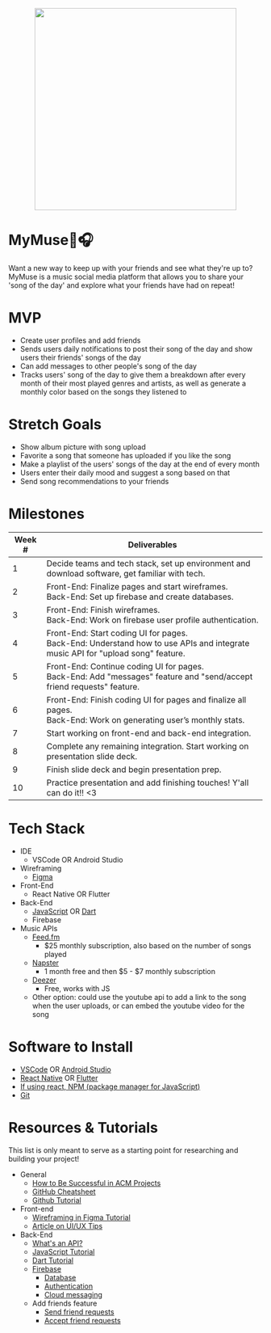 <p align="center">
<img src="https://64.media.tumblr.com/2248bb1808b32038f6d427b6e573104d/tumblr_mwvyon1D6U1qenwiuo3_400.gifv" width="400">
  </p>
  
# MyMuse🎵🎧
Want a new way to keep up with your friends and see what they're up to? MyMuse is a music social media platform that allows you to share your 'song of the day' and explore what your friends have had on repeat!

# MVP
  - Create user profiles and add friends
  - Sends users daily notifications to post their song of the day and show users their friends' songs of the day
  - Can add messages to other people's song of the day
  - Tracks users' song of the day to give them a breakdown after every month of their most played genres and artists, as well as generate a monthly color       based on the songs they listened to

# Stretch Goals
  - Show album picture with song upload
  - Favorite a song that someone has uploaded if you like the song
  - Make a playlist of the users' songs of the day at the end of every month
  - Users enter their daily mood and suggest a song based on that
  - Send song recommendations to your friends

# Milestones
| Week # | Deliverables |
|--------|--------------|
| 1      | Decide teams and tech stack, set up environment and download software, get familiar with tech.                                  |                                                             
| 2      | Front-End: Finalize pages and start wireframes.<br />Back-End: Set up firebase and create databases.                                     |
| 3      | Front-End: Finish wireframes.<br />Back-End: Work on firebase user profile authentication.                                      |
| 4      | Front-End: Start coding UI for pages.<br />Back-End: Understand how to use APIs and integrate music API for "upload song" feature.                                            |
| 5      | Front-End: Continue coding UI for pages.<br />Back-End: Add "messages" feature and "send/accept friend requests" feature.        |
| 6      | Front-End: Finish coding UI for pages and finalize all pages. <br />Back-End: Work on generating user’s monthly stats.                            |
| 7      | Start working on front-end and back-end integration.                                                                                     |             
| 8      | Complete any remaining integration. Start working on presentation slide deck.                                                               |
| 9      | Finish slide deck and begin presentation prep.                                                                          |
| 10      | Practice presentation and add finishing touches! Y'all can do it!! <3                                                                           |

# Tech Stack
- IDE
  - VSCode OR Android Studio
- Wireframing
  - [Figma](https://www.figma.com)
- Front-End
  - React Native OR Flutter
- Back-End
  - [JavaScript](https://developer.mozilla.org/en-US/docs/Web/JavaScript) OR [Dart](https://dart.dev/guides)
  - Firebase
- Music APIs
  - [Feed.fm](https://www.feed.fm/music-api) 
    - $25 monthly subscription, also based on the number of songs played
  - [Napster](https://developer.prod.napster.com/) 
    - 1 month free and then $5 - $7 monthly subscription
  - [Deezer](https://rapidapi.com/deezerdevs/api/deezer-1)
    - Free, works with JS
  - Other option: could use the youtube api to add a link to the song when the user       uploads, or can embed the youtube video for the song

# Software to Install
  - [VSCode](https://code.visualstudio.com/download) OR [Android Studio](https://developer.android.com/studio/?gclid=CjwKCAjw1ICZBhAzEiwAFfvFhOI2mIVEdKQy8u5hDkP2mG216Ll84NxMqnrRxqC5zJ5piPUV05VrxRoCTx0QAvD_BwE&gclsrc=aw.ds)
  - [React Native](https://reactnative.dev/docs/environment-setup) OR [Flutter](https://docs.flutter.dev/get-started/install)
  - [If using react, NPM (package manager for JavaScript)](https://www.npmjs.com)
  - [Git](https://git-scm.com/downloads)
  
# Resources & Tutorials
This list is only meant to serve as a starting point for researching and building your project!
- General
  - [How to Be Successful in ACM Projects](https://docs.google.com/document/d/18Zi3DrKG5e6g5Bojr8iqxIu6VIGl86YBSFlsnJnlM88)
  - [GitHub Cheatsheet](https://education.github.com/git-cheat-sheet-education.pdf)
  - [Github Tutorial](https://youtu.be/USjZcfj8yxE)
- Front-end 
  - [Wireframing in Figma Tutorial](https://www.youtube.com/watch?v=FTFaQWZBqQ8)
  - [Article on UI/UX Tips](https://www.uxpin.com/studio/blog/guide-design-consistency-best-practices-ui-ux-designers/)
- Back-End
  - [What's an API?](https://www.youtube.com/watch?v=SLwpqD8n3d0)
  - [JavaScript Tutorial](https://www.youtube.com/watch?v=W6NZfCO5SIk)
  - [Dart Tutorial](https://www.youtube.com/watch?v=veMhOYRib9o)
  - [Firebase](https://firebase.google.com)
    - [Database](https://firebase.google.com/docs/database)
    - [Authentication](https://firebase.google.com/docs/auth)
    - [Cloud messaging](https://firebase.google.com/docs/cloud-messaging)
  - Add friends feature 
    - [Send friend requests](https://youtu.be/iNamDuGAfhQ)
    - [Accept friend requests](https://youtu.be/PTAyxkCl7g4)
